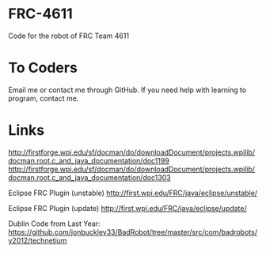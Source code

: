 FRC-4611
========

Code for the robot of FRC Team 4611

To Coders
=========

Email me or contact me through GitHub. If you need help with learning to program, contact me.

Links
=====
http://firstforge.wpi.edu/sf/docman/do/downloadDocument/projects.wpilib/docman.root.c_and_java_documentation/doc1199
http://firstforge.wpi.edu/sf/docman/do/downloadDocument/projects.wpilib/docman.root.c_and_java_documentation/doc1303

Eclipse FRC Plugin (unstable)
http://first.wpi.edu/FRC/java/eclipse/unstable/

Eclipse FRC Plugin (update)
http://first.wpi.edu/FRC/java/eclipse/update/

Dublin Code from Last Year:
https://github.com/jonbuckley33/BadRobot/tree/master/src/com/badrobots/y2012/technetium


